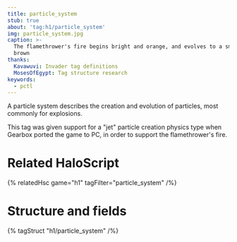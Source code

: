 ```yaml
---
title: particle_system
stub: true
about: 'tag:h1/particle_system'
img: particle_system.jpg
caption: >-
  The flamethrower's fire begins bright and orange, and evolves to a smokey
  brown
thanks:
  Kavawuvi: Invader tag definitions
  MosesOfEgypt: Tag structure research
keywords:
  - pctl
---
```

A particle system describes the creation and evolution of particles, most commonly for explosions.

This tag was given support for a "jet" particle creation physics type when Gearbox ported the game to PC, in order to support the flamethrower's fire.

# Related HaloScript
{% relatedHsc game="h1" tagFilter="particle_system" /%}

# Structure and fields

{% tagStruct "h1/particle_system" /%}
